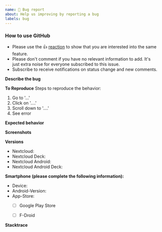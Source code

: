 ```yaml
---
name: 🐞 Bug report
about: Help us improving by reporting a bug
labels: bug
---
```


<!--
Guidelines for submitting bug reports:

* Bug reports which do not fill the complete issue template will be closed.
* Please have a look at the [FAQ in our wiki](https://github.com/stefan-niedermann/nextcloud-deck/wiki/FAQ)
* Please search the existing issues first, it's likely that your issue was already reported or even fixed.
* This repository is *only* for issues within the Nextcloud Deck Android app
-->

<!-- Please keep this note for other contributors -->
### How to use GitHub

* Please use the 👍 [reaction](https://blog.github.com/2016-03-10-add-reactions-to-pull-requests-issues-and-comments/) to show that you are interested into the same feature.
* Please don't comment if you have no relevant information to add. It's just extra noise for everyone subscribed to this issue.
* Subscribe to receive notifications on status change and new comments. 

**Describe the bug**
<!-- A clear and concise description of what the bug is. -->


**To Reproduce**
Steps to reproduce the behavior:
1. Go to '...'
2. Click on '....'
3. Scroll down to '....'
4. See error


**Expected behavior**
<!-- A clear and concise description of what you expected to happen. -->


**Screenshots**
<!-- If applicable, add screenshots to help explain your problem. -->


**Versions**
 - Nextcloud: 
 - Nextcloud Deck: 
 - Nextcloud Android: 
 - Nextcloud Android Deck: 


**Smartphone (please complete the following information):**
- Device: 
- Android-Version: 
- App-Store:
  - [ ] Google Play Store
  - [ ] F-Droid


**Stacktrace**

